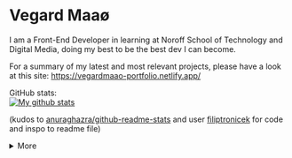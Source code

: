 # Vegard Maaø
I am a Front-End Developer in learning at Noroff School of Technology and Digital Media, doing my best to be the best dev I can become. 

For a summary of my latest and most relevant projects, please have a look at this site:
https://vegardmaao-portfolio.netlify.app/

GitHub stats:  
<a href="https://github.com/anuraghazra/github-readme-stats">
  <img align="center" src="https://github-readme-stats.anuraghazra1.vercel.app/api?username=vegardmaao&show_icons=true&line_height=27&include_all_commits=true" alt="My github stats" />
</a>  

(kudos to [anuraghazra/github-readme-stats](https://github.com/anuraghazra/github-readme-stats) and user [filiptronicek](https://github.com/filiptronicek/filiptronicek/tree/master) for code and inspo to readme file)

<details>
<summary>
  More
  </summary>
  
  ## My skills:
  ### Web Technologies
  - JavaScript
  - HTML, CSS
  - WordPress,  REST API 

### Design
  - Mobile First Design
  - Adobe XD
  - InVision

### Other
  - Experience as a customer care consultant, which has given me unique insight into end user frustrations and how to avoid them 

  
  </details>

